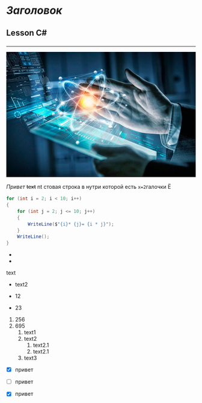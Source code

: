 # *Заголовок*
## Lesson C#
###
####
___
![IT](it.jpg)

_Привет_
~~text~~
nt стовая строка в нутри которой есть `х=2`галочки Ё
```C#
for (int i = 2; i < 10; i++)
{
    for (int j = 2; j <= 10; j++)
    {
        WriteLine($"{i}* {j}= {i * j}");
    }
    WriteLine();
}
 ```

 * 
 * 
  text

  + text2
  + 12
 
  + 23

  1.  256
  2.  695
      1. text1
      2. text2
          1. text2.1
          2. text2.1
      3. text3

- [X] привет
- [ ] привет
- [X] привет



        
   

